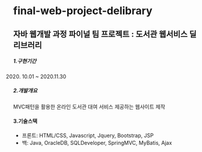 # final-web-project-delibrary
## 자바 웹개발 과정 파이널 팀 프로젝트 : 도서관 웹서비스 딜리브러리

##### 1.구현기간
2020. 10.01 ~ 2020.11.30

##### 2.개발개요
MVC패턴을 활용한 온라인 도서관 대여 서비스 제공하는 웹사이트 제작 

#### 3.기술스택
  - 프론트: HTML/CSS, Javascript, Jquery, Bootstrap, JSP
  - 백: Java, OracleDB, SQLDeveloper, SpringMVC, MyBatis, Ajax
  


